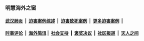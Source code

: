 
### 明慧海外之窗

####  [武汉肺炎](indexes/365.md?t=01231800) &nbsp;|&nbsp;  [迫害案例综述](indexes/328.md?t=01231800) &nbsp;|&nbsp; [迫害致死案例](indexes/277.md?t=01231800)  &nbsp;|&nbsp; [更多迫害案例](indexes/81.md?t=01231800)  &nbsp;|&nbsp; 
####  [时事评论](indexes/251.md?t=01231800) &nbsp;|&nbsp; [海外简讯](indexes/245.md?t=01231800)&nbsp;|&nbsp;  [社会支持](indexes/140.md?t=01231800) &nbsp;|&nbsp; [褒奖决议](indexes/282.md?t=01231800) &nbsp;|&nbsp; [社区报道](indexes/91.md?t=01231800)  &nbsp;|&nbsp; [天人之间](indexes/78.md?t=01231800) 

